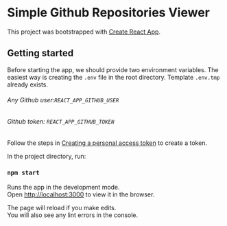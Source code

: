 # Simple Github Repositories Viewer

This project was bootstrapped with [Create React App](https://github.com/facebook/create-react-app).

## Getting started
Before starting the app, we should provide two environment variables. The easiest way is creating the `.env` file in the root directory. Template `.env.tmp` already exists.

###### Any Github user:`REACT_APP_GITHUB_USER`

###### Github token: `REACT_APP_GITHUB_TOKEN`

Follow the steps in [Creating a personal access token](https://docs.github.com/en/github/authenticating-to-github/keeping-your-account-and-data-secure/creating-a-personal-access-token) to create a token.


In the project directory, run:

### `npm start`

Runs the app in the development mode.\
Open [http://localhost:3000](http://localhost:3000) to view it in the browser.

The page will reload if you make edits.\
You will also see any lint errors in the console.
